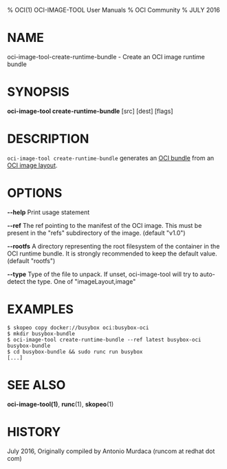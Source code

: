 % OCI(1) OCI-IMAGE-TOOL User Manuals
% OCI Community
% JULY 2016
# NAME
oci-image-tool-create-runtime-bundle \- Create an OCI image runtime bundle

# SYNOPSIS
**oci-image-tool create-runtime-bundle** [src] [dest] [flags]

# DESCRIPTION
`oci-image-tool create-runtime-bundle` generates an [OCI bundle](https://github.com/opencontainers/runtime-spec/blob/master/bundle.md) from an [OCI image layout](https://github.com/opencontainers/image-spec/blob/master/image-layout.md).


# OPTIONS
**--help**
  Print usage statement

**--ref**
  The ref pointing to the manifest of the OCI image. This must be present in the "refs" subdirectory of the image. (default "v1.0")

**--rootfs**
  A directory representing the root filesystem of the container in the OCI runtime bundle. It is strongly recommended to keep the default value. (default "rootfs")

**--type**
  Type of the file to unpack. If unset, oci-image-tool will try to auto-detect the type. One of "imageLayout,image"

# EXAMPLES
```
$ skopeo copy docker://busybox oci:busybox-oci
$ mkdir busybox-bundle
$ oci-image-tool create-runtime-bundle --ref latest busybox-oci busybox-bundle
$ cd busybox-bundle && sudo runc run busybox
[...]
```

# SEE ALSO
**oci-image-tool(1)**, **runc**(1), **skopeo**(1)

# HISTORY
July 2016, Originally compiled by Antonio Murdaca (runcom at redhat dot com)
